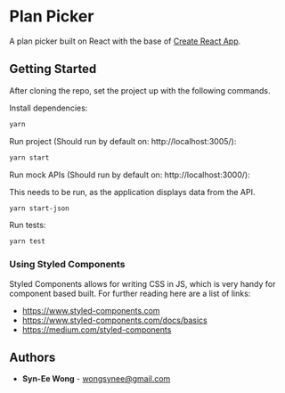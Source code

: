 # Plan Picker
A plan picker built on React with the base of [Create React App](https://github.com/facebook/create-react-app).

## Getting Started

After cloning the repo, set the project up with the following commands.

Install dependencies:
```sh
yarn
```

Run project (Should run by default on: http://localhost:3005/):
```sh
yarn start
```

Run mock APIs (Should run by default on: http://localhost:3000/):

This needs to be run, as the application displays data from the API.
```sh
yarn start-json
```

Run tests:
```sh
yarn test
```

### Using Styled Components
Styled Components allows for writing CSS in JS, which is very handy for component based built. For further reading here are a list of links:
* https://www.styled-components.com
* https://www.styled-components.com/docs/basics
* https://medium.com/styled-components

## Authors
* **Syn-Ee Wong** - wongsynee@gmail.com
